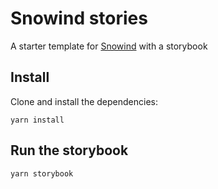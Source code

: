 # Snowind stories

A starter template for [Snowind](https://github.com/synw/snowind) with a storybook

## Install

Clone and install the dependencies:

```
yarn install
```

## Run the storybook

```
yarn storybook
```
